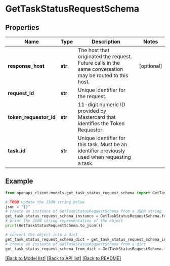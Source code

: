 # GetTaskStatusRequestSchema


## Properties

Name | Type | Description | Notes
------------ | ------------- | ------------- | -------------
**response_host** | **str** | The host that originated the request. Future calls in the same conversation may be routed to this host.  | [optional] 
**request_id** | **str** | Unique identifier for the request.  | 
**token_requestor_id** | **str** | 11-digit numeric ID provided by Mastercard that identifies the Token Requestor.  | 
**task_id** | **str** | Unique identifier for this task. Must be an identifier previously used when requesting a task.  | 

## Example

```python
from openapi_client.models.get_task_status_request_schema import GetTaskStatusRequestSchema

# TODO update the JSON string below
json = "{}"
# create an instance of GetTaskStatusRequestSchema from a JSON string
get_task_status_request_schema_instance = GetTaskStatusRequestSchema.from_json(json)
# print the JSON string representation of the object
print(GetTaskStatusRequestSchema.to_json())

# convert the object into a dict
get_task_status_request_schema_dict = get_task_status_request_schema_instance.to_dict()
# create an instance of GetTaskStatusRequestSchema from a dict
get_task_status_request_schema_from_dict = GetTaskStatusRequestSchema.from_dict(get_task_status_request_schema_dict)
```
[[Back to Model list]](../README.md#documentation-for-models) [[Back to API list]](../README.md#documentation-for-api-endpoints) [[Back to README]](../README.md)



